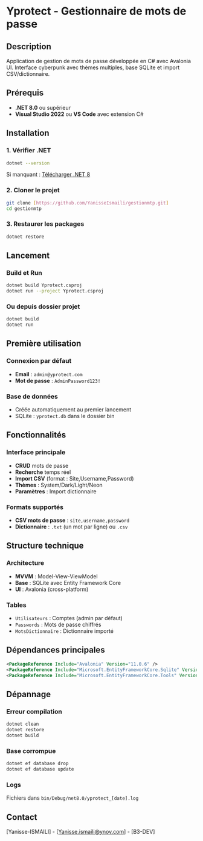 # Yprotect - Gestionnaire de mots de passe

## Description
Application de gestion de mots de passe développée en C# avec Avalonia UI. Interface cyberpunk avec thèmes multiples, base SQLite et import CSV/dictionnaire.

## Prérequis
- **.NET 8.0** ou supérieur
- **Visual Studio 2022** ou **VS Code** avec extension C#

## Installation

### 1. Vérifier .NET
```bash
dotnet --version
```
Si manquant : [Télécharger .NET 8](https://dotnet.microsoft.com/download)

### 2. Cloner le projet
```bash
git clone [https://github.com/YanisseIsmaili/gestionmtp.git]
cd gestionmtp
```

### 3. Restaurer les packages
```bash
dotnet restore
```

## Lancement

### Build et Run
```bash
dotnet build Yprotect.csproj
dotnet run --project Yprotect.csproj
```

### Ou depuis dossier projet
```bash
dotnet build
dotnet run
```

## Première utilisation

### Connexion par défaut
- **Email** : `admin@yprotect.com`
- **Mot de passe** : `AdminPassword123!`

### Base de données
- Créée automatiquement au premier lancement
- SQLite : `yprotect.db` dans le dossier bin

## Fonctionnalités

### Interface principale
- **CRUD** mots de passe
- **Recherche** temps réel
- **Import CSV** (format : Site,Username,Password)
- **Thèmes** : System/Dark/Light/Neon
- **Paramètres** : Import dictionnaire

### Formats supportés
- **CSV mots de passe** : `site,username,password`
- **Dictionnaire** : `.txt` (un mot par ligne) ou `.csv`

## Structure technique

### Architecture
- **MVVM** : Model-View-ViewModel
- **Base** : SQLite avec Entity Framework Core
- **UI** : Avalonia (cross-platform)

### Tables
- `Utilisateurs` : Comptes (admin par défaut)
- `Passwords` : Mots de passe chiffrés
- `MotsDictionnaire` : Dictionnaire importé

## Dépendances principales
```xml
<PackageReference Include="Avalonia" Version="11.0.6" />
<PackageReference Include="Microsoft.EntityFrameworkCore.Sqlite" Version="9.0.6" />
<PackageReference Include="Microsoft.EntityFrameworkCore.Tools" Version="9.0.6" />
```

## Dépannage

### Erreur compilation
```bash
dotnet clean
dotnet restore
dotnet build
```

### Base corrompue
```bash
dotnet ef database drop
dotnet ef database update
```

### Logs
Fichiers dans `bin/Debug/net8.0/yprotect_[date].log`

## Contact
[Yanisse-ISMAILI] - [Yanisse.ismaili@ynov.com] - [B3-DEV]
